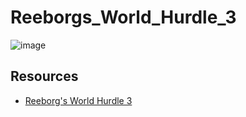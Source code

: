 # Reeborgs_World_Hurdle_3

![image](https://github.com/drashtee-parmar/Reeborgs_World_Hurdle_3/assets/92812999/ce542344-5dd0-46f8-a297-0c6d4d4d5d5f)

## Resources

- [Reeborg's World Hurdle 3](https://reeborg.ca/reeborg.html?lang=en&mode=python&menu=worlds%2Fmenus%2Freeborg_intro_en.json&name=Hurdle%203&url=worlds%2Ftutorial_en%2Fhurdle3.json)
